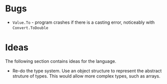 # Bugs
- `Value.To` - program crashes if there is a casting error, noticeably with `Convert.ToDouble`

# Ideas

The following section contains ideas for the language.

- Re-do the type system. Use an object structure to represent the abstract struture of types. This would allow more complex types, such as arrays.
